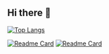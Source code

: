 ## Hi there 👋

[![Top Langs](https://github-readme-stats.vercel.app/api/top-langs/?username=neridisoq&layout=compact&theme=tokyonight)](https://github.com/anuraghazra/github-readme-stats)

[![Readme Card](https://github-readme-stats.vercel.app/api/pin/?username=neridisoq&repo=YangcheonLife-Swift)](https://github.com/anuraghazra/github-readme-stats)
[![Readme Card](https://github-readme-stats.vercel.app/api/pin/?username=neridisoq&repo=YangcheonLife_Kotlin)](https://github.com/anuraghazra/github-readme-stats)
<!--
**neridisoq/neridisoq** is a ✨ _special_ ✨ repository because its `README.md` (this file) appears on your GitHub profile.

Here are some ideas to get you started:

- 🔭 I’m currently working on ...
- 🌱 I’m currently learning ...
- 👯 I’m looking to collaborate on ...
- 🤔 I’m looking for help with ...
- 💬 Ask me about ...
- 📫 How to reach me: ...
- 😄 Pronouns: ...
- ⚡ Fun fact: ...
-->
